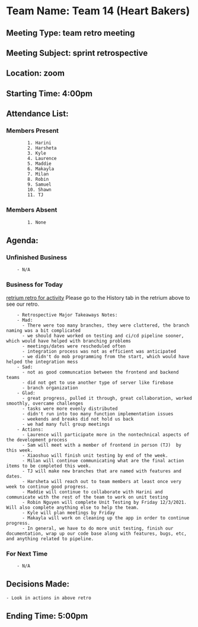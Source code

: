# Team Name: Team 14 (Heart Bakers)
## Meeting Type: team retro meeting
## Meeting Subject: sprint retrospective
## Location: zoom
## Starting Time: 4:00pm
## Attendance List:
###     Members Present
            1. Harini
            2. Harsheta
            3. Kyle
            4. Laurence
            5. Maddie
            6. Makayla
            7. Milan 
            8. Robin
            9. Samuel
            10. Shawn
            11. TJ
###     Members Absent
            1. None
## Agenda:
###     Unfinished Business
        - N/A
###     Business for Today
[retrium retro for activity](https://app.retrium.com/team-room/0eb84891-120d-47f4-8b57-e8f91a1790bb?utm_campaign=team-room-invite&utm_content=link-invite&utm_invitedby=rrn%3Auser%3Afdc25f67-3e6f-4f65-adfb-e20fd88d791a&utm_medium=own-referral&utm_source=retrium)
Please go to the History tab in the retrium above to see our retro. 

        - Retrospective Major Takeaways Notes:
        - Mad:
          - There were too many branches, they were cluttered, the branch naming was a bit complicated
          - we should have worked on testing and ci/cd pipeline sooner, which would have helped with branching problems
          - meetings/dates were rescheduled often
          - integration process was not as efficient was anticipated
          - we didn't do mob programming from the start, which would have helped the integration mess 
        - Sad:
          - not as good communcation between the frontend and backend teams
          - did not get to use another type of server like firebase
          - branch organization
        - Glad:
          - great progress, pulled it through, great collaboration, worked smoothly, overcame challenges
          - tasks were more evenly distributed
          - didn't run into too many function implementation issues
          - weekends and breaks did not hold us back
          - we had many full group meetings
        - Actions:
          - Laurence will participate more in the nontechnical aspects of the development process 
          - Sam will meet with a member of frontend in person (TJ)  by this week.
          - Xiaoshuo will finish unit testing by end of the week.
          - Milan will continue communicating what are the final action items to be completed this week.
          - TJ will make new branches that are named with features and dates. 
          - Harsheta will reach out to team members at least once very week to continue good progress.
          - Maddie will continue to collaborate with Harini and communicate with the rest of the team to work on unit testing
          - Robin Nguyen will complete Unit Testing by Friday 12/3/2021. Will also complete anything else to help the team.
          - Kyle will plan meetings by Friday
          - Makayla will work on cleaning up the app in order to continue progress.
          - In general, we have to do more unit testing, finish our documentation, wrap up our code base along with features, bugs, etc, and anything related to pipeline.
###     For Next Time
        - N/A
## Decisions Made:
    - Look in actions in above retro
## Ending Time: 5:00pm
